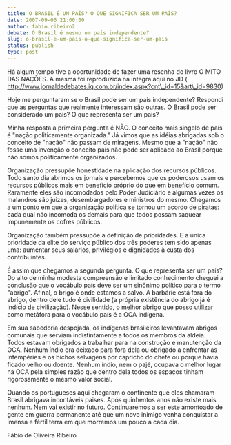 ```yaml
---
title: O BRASIL É UM PAÍS? O QUE SIGNIFICA SER UM PAÍS?
date: 2007-09-06 21:00:00
author: fabio.ribeiro2
debate: O Brasil é mesmo um país independente?
slug: o-brasil-e-um-pais-o-que-significa-ser-um-pais
status: publish 
type: post
---
```


  

  

Há algum tempo tive a oportunidade de fazer uma resenha do livro O MITO DAS NAÇÕES. A mesma foi reproduzida na íntegra aqui no JD ( http://www.jornaldedebates.ig.com.br/index.aspx?cnt\_id=15&art\_id=9830)   

  

  

Hoje me perguntaram se o Brasil pode ser um país independente? Respondi que as perguntas que realmente interessam são outras. O Brasil pode ser considerado um país? O que representa ser um país?   

  

  

Minha resposta a primeira pergunta é NÃO. O conceito mais singelo de país é "nação politicamente organizada." Já vimos que as idéias abrigadas sob o conceito de "nação" não passam de miragens. Mesmo que a "nação" não fosse uma invenção o conceito país não pode ser aplicado ao Brasil porque não somos politicamente organizados.   

  

  

Organização pressupõe honestidade na aplicação dos recursos públicos. Todo santo dia abrimos os jornais e percebemos que os poderosos usam os recursos públicos mais em benefício próprio do que em benefício comum. Raramente eles são incomodados pelo Poder Judiciário e algumas vezes os malandros são juizes, desembargadores e ministros do mesmo. Chegamos a um ponto em que a organização política se tornou um acordo de piratas: cada qual não incomoda os demais para que todos possam saquear impunemente os cofres públicos.   

  

  

Organização também pressupõe a definição de prioridades. E a única prioridade da elite do serviço público dos três poderes tem sido apenas uma: aumentar seus salários, privilégios e dignidades à custa dos contribuintes.   

  

  

É assim que chegamos a segunda pergunta. O que representa ser um país? Do alto de minha modesta compreensão e limitado conhecimento cheguei a conclusão que o vocábulo país deve ser um sinônimo político para o termo "abrigo". Afinal, o brigo é onde estamos a salvo. A barbárie está fora do abrigo, dentro dele tudo é civilidade (a própria existência do abrigo já é indício de civilização). Nesse sentido, o melhor abrigo que posso utilizar como metáfora para o vocábulo país é a OCA indígena.   

  

  

Em sua sabedoria despojada, os indígenas brasileiros levantavam abrigos comunais que serviam indistintamente a todos os membros da aldeia. Todos estavam obrigados a trabalhar para na construção e manutenção da OCA. Nenhum índio era deixado para fora dela ou obrigado a enfrentar as intempéries e os bichos selvagens por capricho do chefe ou porque havia ficado velho ou doente. Nenhum índio, nem o pajé, ocupava o melhor lugar na OCA pela simples razão que dentro dela todos os espaços tinham rigorosamente o mesmo valor social.   

  

  

Quando os portugueses aqui chegaram o continente que eles chamaram Brasil abrigava incontáveis paises. Após quinhentos anos não existe mais nenhum. Nem vai existir no futuro. Continuaremos a ser este amontoado de gente em guerra permanente até que um novo inimigo venha conquistar a imensa e fértil terra em que morremos um pouco a cada dia.   

  

  

Fábio de Oliveira Ribeiro
